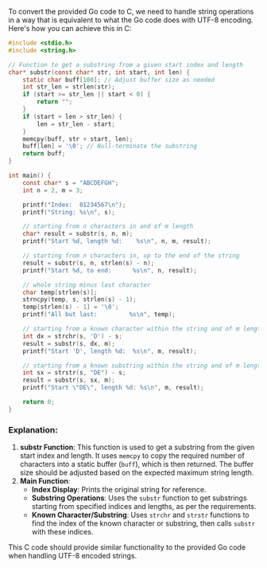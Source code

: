  To convert the provided Go code to C, we need to handle string operations in a way that is equivalent to what the Go code does with UTF-8 encoding. Here's how you can achieve this in C:

```c
#include <stdio.h>
#include <string.h>

// Function to get a substring from a given start index and length
char* substr(const char* str, int start, int len) {
    static char buff[100]; // Adjust buffer size as needed
    int str_len = strlen(str);
    if (start >= str_len || start < 0) {
        return "";
    }
    if (start + len > str_len) {
        len = str_len - start;
    }
    memcpy(buff, str + start, len);
    buff[len] = '\0'; // Null-terminate the substring
    return buff;
}

int main() {
    const char* s = "ABCDEFGH";
    int n = 2, m = 3;

    printf("Index:  01234567\n");
    printf("String: %s\n", s);

    // starting from n characters in and of m length
    char* result = substr(s, n, m);
    printf("Start %d, length %d:    %s\n", n, m, result);

    // starting from n characters in, up to the end of the string
    result = substr(s, n, strlen(s) - n);
    printf("Start %d, to end:      %s\n", n, result);

    // whole string minus last character
    char temp[strlen(s)];
    strncpy(temp, s, strlen(s) - 1);
    temp[strlen(s) - 1] = '\0';
    printf("All but last:         %s\n", temp);

    // starting from a known character within the string and of m length
    int dx = strchr(s, 'D') - s;
    result = substr(s, dx, m);
    printf("Start 'D', length %d:  %s\n", m, result);

    // starting from a known substring within the string and of m length
    int sx = strstr(s, "DE") - s;
    result = substr(s, sx, m);
    printf("Start \"DE\", length %d: %s\n", m, result);

    return 0;
}
```

### Explanation:
1. **substr Function**: This function is used to get a substring from the given start index and length. It uses `memcpy` to copy the required number of characters into a static buffer (`buff`), which is then returned. The buffer size should be adjusted based on the expected maximum string length.
2. **Main Function**: 
   - **Index Display**: Prints the original string for reference.
   - **Substring Operations**: Uses the `substr` function to get substrings starting from specified indices and lengths, as per the requirements.
   - **Known Character/Substring**: Uses `strchr` and `strstr` functions to find the index of the known character or substring, then calls `substr` with these indices.

This C code should provide similar functionality to the provided Go code when handling UTF-8 encoded strings.
